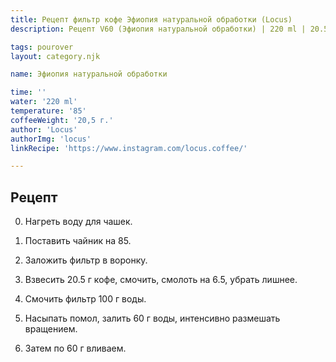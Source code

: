 ```yaml
---
title: Рецепт фильтр кофе Эфиопия натуральной обработки (Locus)
description: Рецепт V60 (Эфиопия натуральной обработки) | 220 ml | 20.5 г

tags: pourover
layout: category.njk

name: Эфиопия натуральной обработки

time: ''
water: '220 ml'
temperature: '85'
coffeeWeight: '20,5 г.'
author: 'Locus'
authorImg: 'locus'
linkRecipe: 'https://www.instagram.com/locus.coffee/'

---
```


## Рецепт

0. Нагреть воду для чашек.

1. Поставить чайник на 85.

2. Заложить фильтр в воронку.

3. Взвесить 20.5 г кофе, смочить, смолоть на 6.5, убрать лишнее.

4. Смочить фильтр 100 г воды.

5. Насыпать помол, залить 60 г воды, интенсивно размешать вращением.

6. Затем по 60 г вливаем.

<br>


